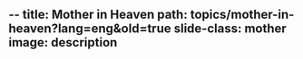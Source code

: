 --
title: Mother in Heaven
path: topics/mother-in-heaven?lang=eng&old=true
slide-class: mother
image: 
description
--
